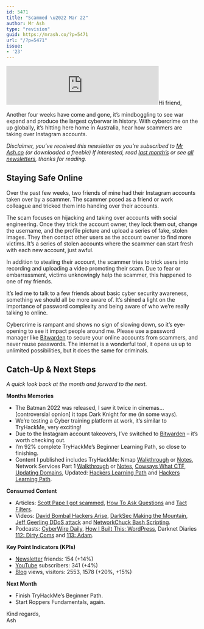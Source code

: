 ```yaml
---
id: 5471
title: "Scammed \u2022 Mar 22"
author: Mr Ash
type: "revision"
guid: https://mrash.co/?p=5471
url: "/?p=5471"
issue:
- '23'
---
```


<iframe frameborder="0" height="102px" loading="lazy" scrolling="no" src="https://anchor.fm/mrashleyball/embed/episodes/Scammed--Mar-22-e1gk803" width="400px"></iframe>Hi friend,

Another four weeks have come and gone, it’s mindboggling to see war expand and produce the largest cyberwar in history. With cybercrime on the up globally, it’s hitting here home in Australia, hear how scammers are taking over Instagram accounts.

*Disclaimer, you’ve received this newsletter as you’re subscribed to [Mr Ash.co](https://mrashleyball.com/) (or downloaded a freebie) If interested, read [last month’s](https://mrash.co/letter/put-yourself-out-feb-22/) or see [all newsletters](https://mrash.co/newsletters/), thanks for reading.*

## Staying Safe Online

Over the past few weeks, two friends of mine had their Instagram accounts taken over by a scammer. The scammer posed as a friend or work colleague and tricked them into handing over their accounts.

The scam focuses on hijacking and taking over accounts with social engineering. Once they trick the account owner, they lock them out, change the username, and the profile picture and upload a series of fake, stolen images. They then contact other users as the account owner to find more victims. It’s a series of stolen accounts where the scammer can start fresh with each new account, just awful.

In addition to stealing their account, the scammer tries to trick users into recording and uploading a video promoting their scam. Due to fear or embarrassment, victims unknowingly help the scammer, this happened to one of my friends.

It’s led me to talk to a few friends about basic cyber security awareness, something we should all be more aware of. It’s shined a light on the importance of password complexity and being aware of who we’re really talking to online.

Cybercrime is rampant and shows no sign of slowing down, so it’s eye-opening to see it impact people around me. Please use a password manager like [Bitwarden](https://bitwarden.com/) to secure your online accounts from scammers, and never reuse passwords. The internet is a wonderful tool, it opens us up to unlimited possibilities, but it does the same for criminals.

## Catch-Up &amp; Next Steps

*A quick look back at the month and forward to the next.*

**Months Memories**

- The Batman 2022 was released, I saw it twice in cinemas… \[controversial opnion\] it tops Dark Knight for me (in some ways).
- We’re testing a Cyber training platform at work, it’s similar to TryHackMe, very exciting!
- Due to the Instagram account takeovers, I’ve switched to [Bitwarden](https://bitwarden.com/) – it’s worth checking out.
- I’m 92% complete TryHackMe’s Beginner Learning Path, so close to finishing.
- Content I published includes TryHackMe: Nmap [Walkthrough](https://mrash.co/tryhackme-nmap-walkthrough/) or [Notes](https://mrash.co/tryhackme-nmap-room-notes/), Network Services Part 1 [Walkthrough](https://mrash.co/tryhackme-network-services-walkthrough-smb-part-1-3/) or [Notes](https://mrash.co/tryhackme-network-services-room-notes/), [Cowsays What CTF](https://mrash.co/cowsays-what-ctf/), [Updating Domains](https://mrash.co/updating-domains-with-cloudways-301-redirects/), Updated: [Hackers Learning Path](https://mrash.co/learning-path-for-beginner-hacker/) and [Hackers Learning Path](https://mrash.co/100daysofhacking/).

**Consumed Content**

- Articles: [Scott Pape I got scammed](https://www.barefootinvestor.com/articles/i-got-scammed), [How To Ask Questions](http://catb.org/~esr/faqs/smart-questions.html) and [Tact Filters](http://www.mit.edu/~jcb/tact.html).
- Videos: [David Bombal Hackers Arise](https://youtu.be/GudY7XYouRk), [DarkSec Making the Mountain](https://youtu.be/qQ6jQV7kzcw), [Jeff Geerling DDoS attack](https://youtu.be/VPcYMgTYQs0) and [NetworkChuck Bash Scripting](https://youtu.be/SPwyp2NG-bE).
- Podcasts: [CyberWire Daily](https://open.spotify.com/show/0CnYnxrAcfRjh0YSQINAwe?si=a54204afd28a4a29), [How I Built This: WordPress](https://open.spotify.com/episode/4JPkSGYGcOEmZKCBvEib6j?si=e6bb236d79c84c69), Darknet Diaries [112: Dirty Coms](https://open.spotify.com/episode/5Snektk5Z2nUzM7DgoEBSx?si=dfae90a1a35d4dce) and [113: Adam](https://open.spotify.com/episode/4K9v2oOwGrM7oSiX1eivsc?si=8f48a568ff954db5).

**Key Point Indicators (KPIs)**

- [Newsletter](https://mrash.co/newsletters) friends: 154 (+14%)
- [YouTube](https://youtube.com/mrashleyball) subscribers: 341 (+4%)
- [Blog](https://mrashleyball.com/blog/) views, visitors: 2553, 1578 (+20%, +15%)

**Next Month**

- Finish TryHackMe’s Beginner Path.
- Start Roppers Fundamentals, again.

Kind regards,  
Ash